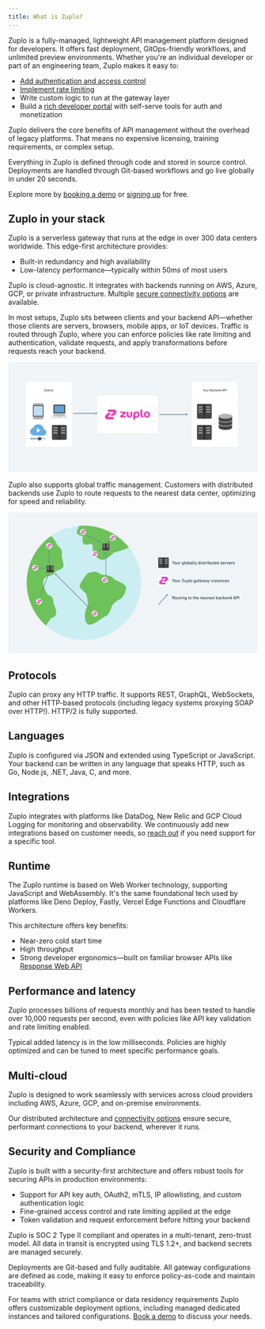 ```yaml
---
title: What is Zuplo?
---
```


Zuplo is a fully-managed, lightweight API management platform designed for developers. It offers fast deployment, GitOps-friendly workflows, and unlimited preview environments. Whether you're an individual developer or part of an engineering team, Zuplo makes it easy to:

- [Add authentication and access control](./step-3-add-api-key-auth.md)
- [Implement rate limiting](./step-2-add-rate-limiting.md)
- Write custom logic to run at the gateway layer
- Build a [rich developer portal](./developer-portal.md) with self-serve tools for auth and monetization

Zuplo delivers the core benefits of API management without the overhead of legacy platforms. That means no expensive licensing, training requirements, or complex setup.

Everything in Zuplo is defined through code and stored in source control. Deployments are handled through Git-based workflows and go live globally in under 20 seconds.

Explore more by [booking a demo](https://zuplo.com/meeting?utm_source=docs) or [signing up](https://portal.zuplo.com/signup?utm_source=docs) for free.

## Zuplo in your stack

Zuplo is a serverless gateway that runs at the edge in over 300 data centers worldwide. This edge-first architecture provides:

- Built-in redundancy and high availability
- Low-latency performance—typically within 50ms of most users

Zuplo is cloud-agnostic. It integrates with backends running on AWS, Azure, GCP, or private infrastructure. Multiple [secure connectivity options](./securing-your-backend) are available.

In most setups, Zuplo sits between clients and your backend API—whether those clients are servers, browsers, mobile apps, or IoT devices. Traffic is routed through Zuplo, where you can enforce policies like rate limiting and authentication, validate requests, and apply transformations before requests reach your backend.

![Zuplo Architecture](../../public/media/what-is-zuplo/9a9a490a-9bda-46f6-bcc8-c2e67809c0af.png)

Zuplo also supports global traffic management. Customers with distributed backends use Zuplo to route requests to the nearest data center, optimizing for speed and reliability.

![Global distribution with Zuplo](../../public/media/what-is-zuplo/9ef54160-c412-4126-a275-4c2ccd3935ff.png)

## Protocols

Zuplo can proxy any HTTP traffic. It supports REST, GraphQL, WebSockets, and other HTTP-based protocols (including legacy systems proxying SOAP over HTTP!). HTTP/2 is fully supported.

## Languages

Zuplo is configured via JSON and extended using TypeScript or JavaScript. Your backend can be written in any language that speaks HTTP, such as Go, Node.js, .NET, Java, C, and more.

## Integrations

Zuplo integrates with platforms like DataDog, New Relic and GCP Cloud Logging for monitoring and observability. We continuously add new integrations based on customer needs, so [reach out](https://zuplo.com/contact) if you need support for a specific tool.

## Runtime

The Zuplo runtime is based on Web Worker technology, supporting JavaScript and WebAssembly. It's the same foundational tech used by platforms like Deno Deploy, Fastly, Vercel Edge Functions and Cloudflare Workers.

This architecture offers key benefits:

- Near-zero cold start time
- High throughput
- Strong developer ergonomics—built on familiar browser APIs like [Response Web API](https://developer.mozilla.org/en-US/docs/Web/API/Response)

## Performance and latency

Zuplo processes billions of requests monthly and has been tested to handle over 10,000 requests per second, even with policies like API key validation and rate limiting enabled.

Typical added latency is in the low milliseconds. Policies are highly optimized and can be tuned to meet specific performance goals.

## Multi-cloud

Zuplo is designed to work seamlessly with services across cloud providers including AWS, Azure, GCP, and on-premise environments. 

Our distributed architecture and [connectivity options](./securing-your-backend.md) ensure secure, performant connections to your backend, wherever it runs.

## Security and Compliance

Zuplo is built with a security-first architecture and offers robust tools for securing APIs in production environments:

- Support for API key auth, OAuth2, mTLS, IP allowlisting, and custom authentication logic
- Fine-grained access control and rate limiting applied at the edge
- Token validation and request enforcement before hitting your backend

Zuplo is SOC 2 Type II compliant and operates in a multi-tenant, zero-trust model. All data in transit is encrypted using TLS 1.2+, and backend secrets are managed securely.

Deployments are Git-based and fully auditable. All gateway configurations are defined as code, making it easy to enforce policy-as-code and maintain traceability.

For teams with strict compliance or data residency requirements Zuplo offers customizable deployment options, including managed dedicated instances and tailored configurations. [Book a demo]([https://zuplo.com/contact](https://calendly.com/zuplo-api/api-discussion)) to discuss your needs.

